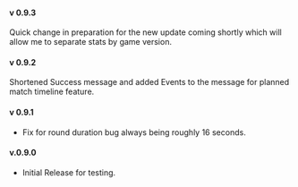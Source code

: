 #### v 0.9.3
Quick change in preparation for the new update coming shortly which will allow me to separate stats by game version.

#### v 0.9.2
Shortened Success message and added Events to the message for planned match timeline feature.

#### v 0.9.1
- Fix for round duration bug always being roughly 16 seconds.

#### v.0.9.0
- Initial Release for testing.

